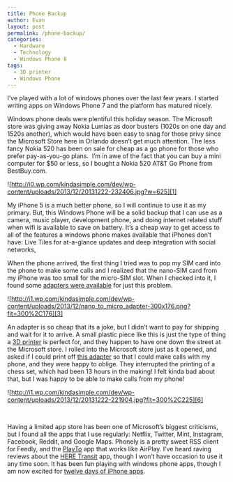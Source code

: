 ```yaml
---
title: Phone Backup
author: Evan
layout: post
permalink: /phone-backup/
categories:
  - Hardware
  - Technology
  - Windows Phone 8
tags:
  - 3D printer
  - Windows Phone
---
```

 [1]: http://i0.wp.com/kindasimple.com/dev/wp-content/uploads/2013/12/20131222-232406.jpg
 [2]: http://www.amazon.com/Nano-Sim-Micro-Standard-Adapter/dp/B009AQLWMA
 [3]: http://i1.wp.com/kindasimple.com/dev/wp-content/uploads/2013/12/nano_to_micro_adapter.png "nano to micro adapter"
 [4]: http://www.makerbot.com/
 [5]: http://www.thingiverse.com/thing:35845
 [6]: http://i0.wp.com/kindasimple.com/dev/wp-content/uploads/2013/12/20131222-221904.jpg
 [7]: http://www.windowsphone.com/en-us/store/app/play-to/8257b398-f4bf-4483-97c7-6fd6a1e60bbf
 [8]: http://www.windowsphone.com/en-us/store/app/here-transit/adfdad16-b54a-4ec3-b11e-66bd691be4e6
 [9]: http://bgr.com/2013/12/10/apple-12-days-of-gifts-us-microsoft/
I&#8217;ve played with a lot of windows phones over the last few years. I started writing apps on Windows Phone 7 and the platform has matured nicely.

Windows phone deals were plentiful this holiday season. The Microsoft store was giving away Nokia Lumias as door busters (1020s on one day and 1520s another), which would have been easy to snag for those privy since the Microsoft Store here in Orlando doesn&#8217;t get much attention. The less fancy Nokia 520 has been on sale for cheap as a go phone for those who prefer pay-as-you-go plans.  I&#8217;m in awe of the fact that you can buy a mini computer for $50 or less, so I bought a Nokia 520 AT&T Go Phone from BestBuy.com.

![http://i0.wp.com/kindasimple.com/dev/wp-content/uploads/2013/12/20131222-232406.jpg?w=625][1]

My iPhone 5 is a much better phone, so I will continue to use it as my primary. But, this Windows Phone will be a solid backup that I can use as a camera, music player, development phone, and doing internet related stuff when wifi is available to save on battery. It&#8217;s a cheap way to get access to all of the features a windows phone makes available that iPhones don&#8217;t have: Live Tiles for at-a-glance updates and deep integration with social networks,

When the phone arrived, the first thing I tried was to pop my SIM card into the phone to make some calls and I realized that the nano-SIM card from my iPhone was too small for the micro-SIM slot. When I checked into it, I found some [adapters were available][2] for just this problem.

![http://i1.wp.com/kindasimple.com/dev/wp-content/uploads/2013/12/nano_to_micro_adapter-300x176.png?fit=300%2C176][3]

An adapter is so cheap that its a joke, but I didn&#8217;t want to pay for shipping and wait for it to arrive. A small plastic piece like this is just the type of thing a [3D printer][4] is perfect for, and they happen to have one down the street at the Microsoft store. I rolled into the Microsoft store just as it opened, and asked if I could print off [this adapter][5] so that I could make calls with my phone, and they were happy to oblige. They interrupted the printing of a chess set, which had been 13 hours in the making! I felt kinda bad about that, but I was happy to be able to make calls from my phone!

![http://i1.wp.com/kindasimple.com/dev/wp-content/uploads/2013/12/20131222-221904.jpg?fit=300%2C225][6]

&nbsp;

Having a limited app store has been one of Microsoft&#8217;s biggest criticisms, but I found all the apps that I use regularly: Netflix, Twitter, Mint, Instagram, Facebook, Reddit, and Google Maps. Phonely is a pretty sweet RSS client for Feedly, and the [PlayTo][7] app that works like AirPlay. I&#8217;ve heard raving reviews about the [HERE Transit][8] app, though I won&#8217;t have occasion to use it any time soon. It has been fun playing with windows phone apps, though I am now excited for [twelve days of iPhone apps][9].